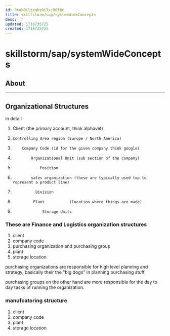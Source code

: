 ```yaml
---
id: 8tok0ilzeqks0i7sj80f8c
title: skillstorm/sap/systemWideConcepts
desc: ''
updated: 1718735725
created: 1718735725
---
```

# skillstorm/sap/systemWideConcepts

## About

---

## Organizational Structures

in detail

1. Client (the primary account, think alphavet)
2.     Controlling Area region (Europe / North America)
3.         Company Code (id for the given company think google)
4.             Organizational Unit (sub section of the company)
5.                 Position
6.             sales organization (these are typically used top to represent a product line)
7.               Division
8.              Plant           (location where things are made)
9.                  Storage Units


### These are Finance and Logistics organization structures

1. client
2. company code
3. purchasing organization and purchasing group
4. plant
5. storage location

purchasing organizations are responsible for high level planning and strategy,
basically their the "big dogs" in planning purchasing stuff.

purchasing groups on the other hand are more responsible for the day to day tasks
of running the organization.

### manufcatoring structure
1. client
2. company code
4. plant
5. storage location
